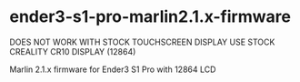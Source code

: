 # ender3-s1-pro-marlin2.1.x-firmware
DOES NOT WORK WITH STOCK TOUCHSCREEN DISPLAY
USE STOCK CREALITY CR10 DISPLAY (12864)

Marlin 2.1.x firmware for Ender3 S1 Pro with 12864 LCD
